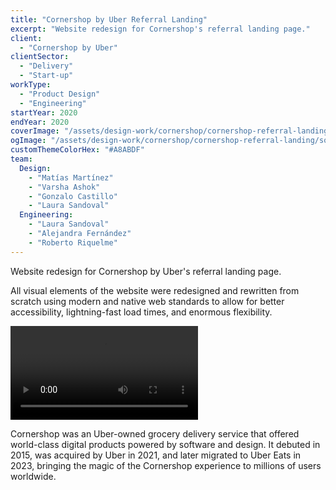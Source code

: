 ```yaml
---
title: "Cornershop by Uber Referral Landing"
excerpt: "Website redesign for Cornershop's referral landing page."
client:
  - "Cornershop by Uber"
clientSector:
  - "Delivery"
  - "Start-up"
workType:
  - "Product Design"
  - "Engineering"
startYear: 2020
endYear: 2020
coverImage: "/assets/design-work/cornershop/cornershop-referral-landing/cornershop-raf-cover.mp4"
ogImage: "/assets/design-work/cornershop/cornershop-referral-landing/social-thumbnail.png"
customThemeColorHex: "#A8ABDF"
team:
  Design:
    - "Matías Martínez"
    - "Varsha Ashok"
    - "Gonzalo Castillo"
    - "Laura Sandoval"
  Engineering:
    - "Laura Sandoval"
    - "Alejandra Fernández"
    - "Roberto Riquelme"
---
```


Website redesign for Cornershop by Uber's referral landing page.

All visual elements of the website were redesigned and rewritten from scratch using modern and native web standards to allow for better accessibility, lightning-fast load times, and enormous flexibility.

![The floating ticket was built completely on vanilla HTML & CSS, allowing for easier localizations and offer variants, without the need to create new assets each time](/assets/design-work/cornershop/cornershop-referral-landing/cornershop-raf-full.mp4)

Cornershop was an Uber-owned grocery delivery service that offered world-class digital products powered by software and design. It debuted in 2015, was acquired by Uber in 2021, and later migrated to Uber Eats in 2023, bringing the magic of the Cornershop experience to millions of users worldwide.